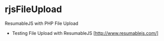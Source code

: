 # rjsFileUpload
ResumableJS with PHP File Upload

- Testing File Upload with ResumableJS [http://www.resumablejs.com/]
